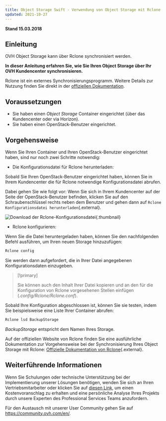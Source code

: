 ```yaml
---
title: Object Storage Swift - Verwendung von Object Storage mit Rclone
updated: 2021-10-27
---
```


**Stand 15.03.2018**

## Einleitung

OVH Object Storage kann über Rclone synchronisiert werden.

**In dieser Anleitung erfahren Sie, wie Sie Ihren Object Storage über Ihr OVH Kundencenter synchronisieren.**

Rclone ist ein externes Synchronisierungsprogramm. Weitere Details zur Nutzung finden Sie direkt in der [offiziellen Dokumentation](https://Rclone.org/).

## Voraussetzungen

- Sie haben einen *Object Storage* Container eingerichtet (über das Kundencenter oder via Horizon).
- Sie haben einen OpenStack-Benutzer eingerichtet.

## Vorgehensweise

Wenn Sie Ihren Container und Ihren OpenStack-Benutzer eingerichtet haben, sind nur noch zwei Schritte notwendig:

- Die Konfigurationsdatei für Rclone herunterladen:

Sobald Sie Ihren OpenStack-Benutzer eingerichtet haben, können Sie in Ihrem Kundencenter die für Rclone notwendige Konfigurationsdatei abrufen.

Dabei gehen Sie wie folgt vor: Wenn Sie sich in Ihrem Kundencenter auf der Seite der OpenStack-Benutzer befinden, klicken Sie auf den Schraubenschlüssel rechts neben dem Benutzer und gehen dann auf `Rclone Konfigurationsdatei herunterladen`{.external}.

![Download der Rclone-Konfigurationsdatei](images/download_file.png){.thumbnail}


- Rclone konfigurieren:

Wenn Sie die Datei heruntergeladen haben, können Sie den nachfolgenden Befehl ausführen, um Ihren neuen Storage hinzuzufügen:

```sh
Rclone config
```

Sie werden dann aufgefordert, die in Ihrer Datei angegebenen Konfigurationsdaten einzugeben.

> [!primary]
>
> Sie können auch den Inhalt Ihrer Datei kopieren und an den für die Konfiguration von Rclone vorgesehenen Stellen einfügen (*.config/Rclone/Rclone.conf*).
> 

Sobald Ihre Konfiguration abgeschlossen ist, können Sie sie testen, indem Sie beispielsweise eine Liste Ihrer Container abrufen:

```sh
Rclone lsd BackupStorage
```

*BackupStorage* entspricht dem Namen Ihres Storage.

Auf der offiziellen Website von Rclone finden Sie eine ausführliche Dokumentation zur Vorgehensweise bei der Synchronisierung Ihres Object Storage mit Rclone: [Offizielle Dokumentation von Rclone](https://Rclone.org/swift/){.external}.


## Weiterführende Informationen

Wenn Sie Schulungen oder technische Unterstützung bei der Implementierung unserer Lösungen benötigen, wenden Sie sich an Ihren Vertriebsmitarbeiter oder klicken Sie auf [diesen Link](https://www.ovhcloud.com/de/professional-services/), um einen Kostenvoranschlag zu erhalten und eine persönliche Analyse Ihres Projekts durch unsere Experten des Professional Services Teams anzufordern.

Für den Austausch mit unserer User Community gehen Sie auf <https://community.ovh.com/en/>.
